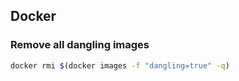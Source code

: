 ## Docker

### Remove all dangling images

```bash
docker rmi $(docker images -f "dangling=true" -q)
```
